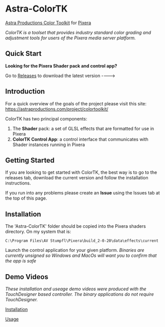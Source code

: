 # Astra-ColorTK

[Astra Productions Color Toolkit](https://astraproductions.com/project/colortoolkit/) for [Pixera](https://pixera.one/)

_ColorTK is a toolset that provides industry standard color grading and adjustment tools for users of the Pixera media server platform._

## Quick Start

**Looking for the Pixera Shader pack and control app?**

Go to [Releases](https://github.com/flowb/Astra-ColorTK/releases) to download the latest version ---->

## Introduction

For a quick overview of the goals of the project please visit this site:
https://astraproductions.com/project/colortoolkit/

ColorTK has two principal components:

1. The **Shader** pack: a set of GLSL effects that are formatted for use in Pixera
2. **ColorTK Control App**: a control interface that communicates with Shader instances running in Pixera

## Getting Started

If you are looking to get started with ColorTK, the best way is to go to the releases tab, download the current version and follow the installation instructions.

If you run into any problems please create an **Issue** using the Issues tab at the top of this page.

## Installation

The 'Astra-ColorTK' folder should be copied into the Pixera shaders directory. On my system that is:

```
C:\Program Files\AV Stumpfl\Pixera\build_2-0-20\data\effects\current
```

Launch the control application for your given platform.
_Binaries are currently unsigned so Windows and MacOs will want you to confirm that the app is safe_

## Demo Videos

_These installation and useage demo videos were produced with the TouchDesigner based controller. The binary applications do not require TouchDesigner._

[Installation](https://www.youtube.com/watch?v=eJ9LfZCT35c)

[Usage](https://www.youtube.com/watch?v=u6CwPqfHqEQ)
